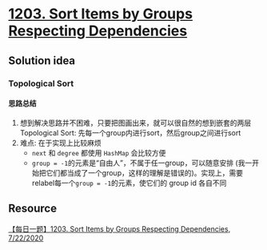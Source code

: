# [1203. Sort Items by Groups Respecting Dependencies](https://leetcode.com/problems/sort-items-by-groups-respecting-dependencies/description/)

## Solution idea

### Topological Sort
#### 思路总结
1. 想到解决思路并不困难，只要把图画出来，就可以很自然的想到嵌套的两层 Topological Sort: 先每一个group内进行sort，然后group之间进行sort
2. 难点: 在于实现上比较麻烦
    * `next` 和 `degree` 都使用 `HashMap` 会比较方便
    * `group = -1`的元素是“自由人”，不属于任一group，可以随意安排 (我一开始把它们都当成了一个group，这样的理解是错误的)。实现上，需要relabel每一个`group = -1`的元素，使它们的 group id 各自不同


## Resource
[【每日一题】1203. Sort Items by Groups Respecting Dependencies, 7/22/2020](https://www.youtube.com/watch?v=NP9ia_QU0l8&ab_channel=HuifengGuan)